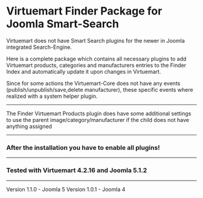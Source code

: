 # Virtuemart Finder Package for Joomla Smart-Search

Virtuemart does not have Smart Search plugins for the newer in Joomla integrated Search-Engine.

Here is a complete package which contains all necessary plugins to add Virtuemart products, categories and manufacturers entries to the Finder Index and automatically update it upon changes in Virtuemart.

Since for some actions the Virtuemart-Core does not have any events (publish/unpublish/save,delete manufacturer), these specific events where realized with a system helper plugin.

---

The Finder Virtuemart Products plugin does have some additional settings to use the parent image/category/manufacturer if the child does not have anything assigned

---

### After the installation you have to enable all plugins!

---

### Tested with Virtuemart 4.2.16 and Joomla 5.1.2

---

Version 1.1.0 - Joomla 5
Version 1.0.1 - Joomla 4
